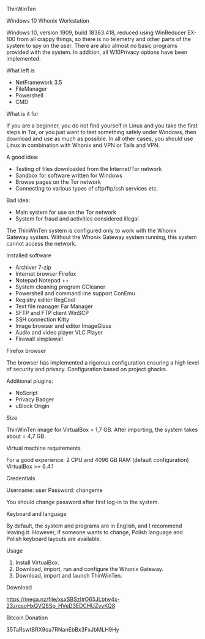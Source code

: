 ThinWinTen


Windows 10 Whonix Workstation

Windows 10, version 1909, build 18363.418, reduced using WinReducer EX-100 from all crappy things, so there is no telemetry and other parts of the system to spy on the user. There are also almost no basic programs provided with the system. In addition, all W10Privacy options have been implemented.

What left is

- NetFramework 3.5
- FileManager
- Powershell
- CMD

What is it for

If you are a beginner, you do not find yourself in Linux and you take the first steps in Tor, or you just want to test something safely under Windows, then download and use as much as possible. In all other cases, you should use Linux in combination with Whonix and VPN or Tails and VPN.

A good idea:
- Testing of files downloaded from the Internet/Tor network
- Sandbox for software written for Windows
- Browse pages on the Tor network
- Connecting to various types of sftp/ftp/ssh services etc.

Bad idea:
- Main system for use on the Tor network
- System for fraud and activities considered illegal

The ThinWinTen system is configured only to work with the Whonix Gateway system. Without the Whonix Gateway system running, this system cannot access the network.

Installed software

- Archiver 7-zip
- Internet browser Firefox
- Notepad Notepad ++
- System cleaning program CCleaner
- Powershell and command line support ConEmu
- Registry editor RegCool
- Text file manager Far Manager
- SFTP and FTP client WinSCP
- SSH connection Kitty
- Image browser and editor ImageGlass
- Audio and video player VLC Player
- Firewall simplewall

Firefox browser

The browser has implemented a rigorous configuration ensuring a high level of security and privacy. Configuration based on project ghacks.

Additional plugins:
- NoScript
- Privacy Badger
- uBlock Origin

Size

ThinWinTen image for VirtualBox = 1,7 GB.
After importing, the system takes about = 4,7 GB.

Virtual machine requirements

For a good experience: 2 CPU and 4096 GB RAM (default configuration)
VirtualBox >= 6.4.1

Credentials

Username: user
Password: changeme

You should change password after first log-in to the system.

Keyboard and language

By default, the system and programs are in English, and I recommend leaving it.
However, if someone wants to change, Polish language and Polish keyboard layouts are available.

Usage

1. Install VirtualBox.
2. Download, import, run and configure the Whonix Gateway.
3. Download, import and launch ThinWinTen.

Download


https://mega.nz/file/xsxSBSzI#O65JLbtw4x-23zrcsoHxQVQSSp_HVeD3EDCHUZvyKQ8


Bitcoin Donation

35TaRswtBRX9qa7RNanEbBx3FxJbMLH9Hy
